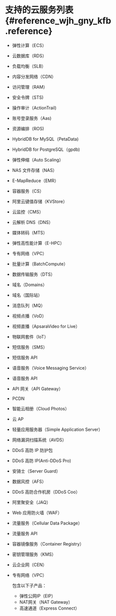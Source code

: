 # 支持的云服务列表 {#reference_wjh_gny_kfb .reference}

-   弹性计算（ECS）
-   云数据库（RDS）
-   负载均衡（SLB）
-   内容分发网络（CDN）
-   访问管理（RAM）
-   安全令牌（STS\)
-   操作审计（ActionTrail\)
-   账号登录服务（Aas\)
-   资源编排（ROS\)
-   HybridDB for MySQL（PetaData\)
-   HybridDB for PostgreSQL（gpdb\)
-   弹性伸缩（Auto Scaling）
-   NAS 文件存储（NAS）
-   E-MapReduce（EMR）
-   容器服务（CS）
-   阿里云键值存储（KVStore）
-   云监控（CMS）
-   云解析 DNS（DNS）
-   媒体转码（MTS）
-   弹性高性能计算（E-HPC）
-   专有网络（VPC）
-   批量计算（BatchCompute）
-   数据传输服务（DTS）
-   域名（Domains）
-   域名（国际站）
-   消息队列（MQ）
-   视频点播（VoD）
-   视频直播（ApsaraVideo for Live）
-   物联网套件（IoT）
-   短信服务（SMS）
-   短信服务 API
-   语音服务（Voice Messaging Service）
-   语音服务 API
-   API 网关（API Gateway）
-   PCDN
-   智能云相册（Cloud Photos）
-   云 AP
-   轻量应用服务器（Simple Application Server）
-   网络漏洞扫描系统（AVDS）
-   DDoS 高防 IP 防护包
-   DDoS 高防 IP\(Anti-DDoS Pro\)
-   安骑士（Server Guard）
-   数据风控（AFS）
-   DDoS 高防合作机房（DDoS Coo）
-   阿里聚安全（JAQ）
-   Web 应用防火墙（WAF）
-   流量服务（Cellular Data Package）
-   流量服务 API
-   容器镜像服务（Container Registry）
-   密钥管理服务（KMS）
-   云企业网（CEN）
-   专有网络（VPC）

    包含以下子产品：

    -   弹性公网IP（EIP）
    -   NAT网关（NAT Gateway）
    -   高速通道（Express Connect）

